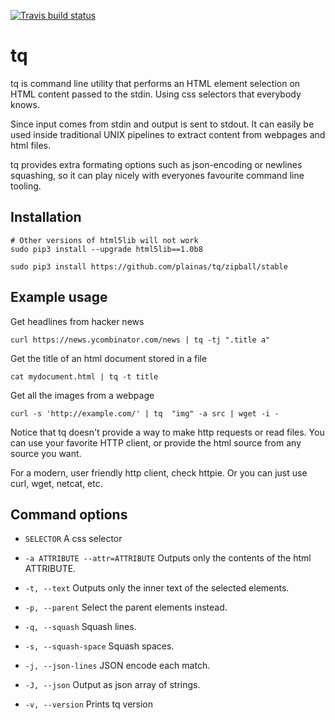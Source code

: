 [![Travis build status](https://travis-ci.org/plainas/tq.svg?branch=master)](https://travis-ci.org/plainas/tq)

# tq

tq is command line utility  that performs an HTML element selection on HTML content passed to the stdin. Using css selectors that everybody knows.

Since input comes from stdin and output is sent to stdout. It can easily be used inside traditional UNIX pipelines to extract content from webpages and html files.

tq provides extra formating options such as json-encoding or newlines squashing, so it can play nicely with everyones favourite command line tooling.


## Installation

	# Other versions of html5lib will not work
	sudo pip3 install --upgrade html5lib==1.0b8

	sudo pip3 install https://github.com/plainas/tq/zipball/stable

## Example usage

Get headlines from hacker news

	curl https://news.ycombinator.com/news | tq -tj ".title a"

Get the title of an html document stored in a file

	cat mydocument.html | tq -t title

Get all the images from a webpage

	curl -s 'http://example.com/' | tq  "img" -a src | wget -i -


Notice that tq doesn't provide a way to make http requests or read files. You can use your favorite HTTP client, or provide the html source from any source you want.

For a modern, user friendly http client, check httpie. Or you can just use curl, wget, netcat, etc.

## Command options

  * `SELECTOR`
    A css selector

  * `-a ATTRIBUTE --attr=ATTRIBUTE`
    Outputs only the contents of the html ATTRIBUTE.

  * `-t, --text`
    Outputs only the inner text of the selected elements.
  
  * `-p, --parent`
    Select the parent elements instead.

  * `-q, --squash`
    Squash lines.

  * `-s, --squash-space`
    Squash spaces.

  * `-j, --json-lines`
    JSON encode each match.

  * `-J, --json`
    Output as json array of strings.

  * `-v, --version`
    Prints tq version
